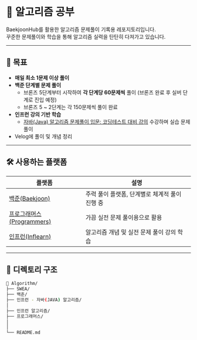 # 💫 알고리즘 공부

BaekjoonHub를 활용한 알고리즘 문제풀이 기록용 레포지토리입니다.  
꾸준한 문제풀이와 학습을 통해 알고리즘 실력을 탄탄히 다져가고 있습니다.

---

## 📌 목표
- **매일 최소 1문제 이상 풀이**
- **백준 단계별 문제 풀이**
  - 브론즈 5단계부터 시작하여 **각 단계당 60문제씩** 풀이 (브론즈 완료 후 실버 단계로 진입 예정)
  - 브론즈 5 ~ 2단계는 각 150문제씩 풀이 완료
- **인프런 강의 기반 학습**
  - [자바(Java) 알고리즘 문제풀이 입문: 코딩테스트 대비 강의](https://www.inflearn.com/course/자바-java-알고리즘-문제풀이-입문) 수강하며 실습 문제 풀이
- Velog에 풀이 및 개념 정리

---

## 🛠 사용하는 플랫폼
| 플랫폼 | 설명 |
|--------|------|
| [백준(Baekjoon)](https://www.acmicpc.net/) | 주력 풀이 플랫폼, 단계별로 체계적 풀이 진행 중 |
| [프로그래머스(Programmers)](https://programmers.co.kr/) | 가끔 실전 문제 풀이용으로 활용 |
| [인프런(Inflearn)](https://www.inflearn.com/) | 알고리즘 개념 및 실전 문제 풀이 강의 학습 |

---

## 📂 디렉토리 구조
```bash
📁 Algorithm/
├── SWEA/                                
├── 백준/                                 
├── 인프런 - 자바(JAVA) 알고리즘/
│   
├── 인프런 알고리즘/                    
├── 프로그래머스/
│   
│       
└── README.md
```